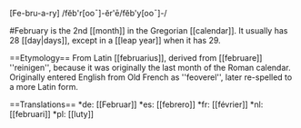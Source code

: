 [Fe-bru-a-ry] /fĕb'r[ooˉ]-ĕr'ē/fĕb'y[ooˉ]-/

#February is the 2nd [[month]] in the Gregorian [[calendar]]. It usually has 28 [[day|days]], except in a [[leap year]] when it has 29.

==Etymology==
From Latin [[februarius]], derived from [[februare]] ''reinigen'', because it was originally the last month of the Roman calendar. Originally entered English from Old French as ''feoverel'', later re-spelled to a more Latin form.

==Translations==
*de: [[Februar]]
*es: [[febrero]]
*fr: [[février]]
*nl: [[februari]]
*pl: [[luty]]